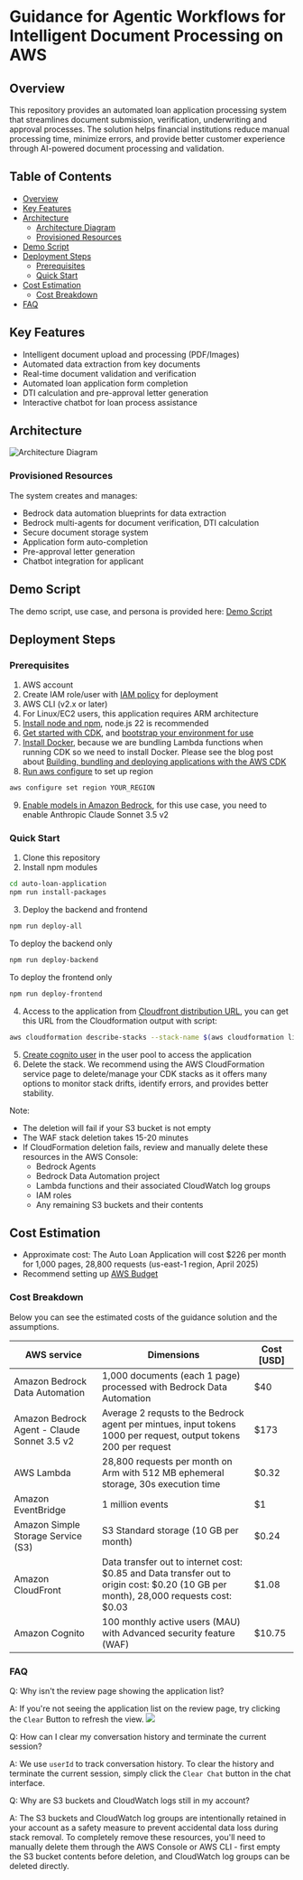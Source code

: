 # Guidance for Agentic Workflows for Intelligent Document Processing on AWS

## Overview

This repository provides an automated loan application processing system that streamlines document submission, verification, underwriting and approval processes. The solution helps financial institutions reduce manual processing time, minimize errors, and provide better customer experience through AI-powered document processing and validation.

## Table of Contents

- [Overview](#overview)
- [Key Features](#key-features)
- [Architecture](#architecture)
  - [Architecture Diagram](#architecture-diagram)
  - [Provisioned Resources](#provisioned-resources)
- [Demo Script](#demo-script)
- [Deployment Steps](#deployment-steps)
  - [Prerequisites](#prerequisites)
  - [Quick Start](#quick-start)
- [Cost Estimation](#cost-estimation)
  - [Cost Breakdown](#cost-breakdown)
- [FAQ](#faq)

## Key Features

- Intelligent document upload and processing (PDF/Images)
- Automated data extraction from key documents
- Real-time document validation and verification
- Automated loan application form completion
- DTI calculation and pre-approval letter generation
- Interactive chatbot for loan process assistance

## Architecture

![Architecture Diagram](./packages/webapp/src/assets/architecture.png)

### Provisioned Resources

The system creates and manages:
- Bedrock data automation blueprints for data extraction
- Bedrock multi-agents for document verification, DTI calculation
- Secure document storage system
- Application form auto-completion
- Pre-approval letter generation
- Chatbot integration for applicant

## Demo Script

The demo script, use case, and persona is provided here: [Demo Script](/docs/demoscript/demo-script.md)

## Deployment Steps

### Prerequisites

1. AWS account 
2. Create IAM role/user with [IAM policy](./docs/iam-policy.json) for deployment
3. AWS CLI (v2.x or later)
4. For Linux/EC2 users, this application requires ARM architecture
5. [Install node and npm](https://docs.npmjs.com/downloading-and-installing-node-js-and-npm), node.js 22 is recommended
6. [Get started with CDK](https://docs.aws.amazon.com/cdk/v2/guide/getting_started.html), and [bootstrap your environment for use](https://docs.aws.amazon.com/cdk/v2/guide/bootstrapping-env.html)
7. [Install Docker](https://www.docker.com/get-started/), because we are bundling Lambda functions when running CDK so we need to install Docker. Please see the blog post about [Building, bundling and deploying applications with the AWS CDK](https://aws.amazon.com/blogs/devops/building-apps-with-aws-cdk/)
8. [Run aws configure](https://docs.aws.amazon.com/cli/latest/reference/configure/set.html) to set up region
```bash
aws configure set region YOUR_REGION
```
9. [Enable models in Amazon Bedrock](https://docs.aws.amazon.com/bedrock/latest/userguide/model-access.html), for this use case, you need to enable Anthropic Claude Sonnet 3.5 v2

### Quick Start

1. Clone this repository
2. Install npm modules
```bash
cd auto-loan-application
npm run install-packages
```
3. Deploy the backend and frontend
```bash
npm run deploy-all
```
To deploy the backend only
```bash
npm run deploy-backend
```
To deploy the frontend only
```bash
npm run deploy-frontend
```
4. Access to the application from [Cloudfront distribution URL](https://docs.aws.amazon.com/AmazonCloudFront/latest/DeveloperGuide/GettingStarted.SimpleDistribution.html), you can get this URL from the Cloudformation output with script:
```bash
aws cloudformation describe-stacks --stack-name $(aws cloudformation list-stacks --stack-status-filter CREATE_COMPLETE UPDATE_COMPLETE | jq -r '.StackSummaries[] | select(.StackName | startswith("AutoLoanAPPwebsitewafstack")) | .StackName') --query 'Stacks[0].Outputs[?OutputKey==`configwebsitedistributiondomain`].OutputValue' --output text
```
5. [Create cognito user](https://docs.aws.amazon.com/cognito/latest/developerguide/how-to-create-user-accounts.html#creating-a-new-user-using-the-console) in the user pool to access the application
6. Delete the stack. We recommend using the AWS CloudFormation service page to delete/manage your CDK stacks as it offers many options to monitor stack drifts, identify errors, and provides better stability. 

Note: 
- The deletion will fail if your S3 bucket is not empty
- The WAF stack deletion takes 15-20 minutes
- If CloudFormation deletion fails, review and manually delete these resources in the AWS Console:
  - Bedrock Agents
  - Bedrock Data Automation project
  - Lambda functions and their associated CloudWatch log groups
  - IAM roles
  - Any remaining S3 buckets and their contents

## Cost Estimation
- Approximate cost: The Auto Loan Application will cost $226 per month for 1,000 pages, 28,800 requests (us-east-1 region, April 2025)
- Recommend setting up [AWS Budget](https://docs.aws.amazon.com/cost-management/latest/userguide/budgets-managing-costs.html)

### Cost Breakdown

Below you can see the estimated costs of the guidance solution and the assumptions.

| AWS service | Dimensions | Cost [USD] |
|----------|----------|----------|
| Amazon Bedrock Data Automation    | 1,000 documents (each 1 page) processed with Bedrock Data Automation     | $40  |
| Amazon Bedrock Agent - Claude Sonnet 3.5 v2    | Average 2 requsts to the Bedrock agent per mintues, input tokens 1000 per request, output tokens 200 per request    | $173    |
| AWS Lambda    | 28,800 requests per month on Arm with 512 MB ephemeral storage, 30s execution time     | $0.32     |
| Amazon EventBridge    | 1 million events     | $1     |
| Amazon Simple Storage Service (S3)   |  S3 Standard storage (10 GB per month)     | $0.24     |
| Amazon CloudFront      | Data transfer out to internet cost: $0.85 and Data transfer out to origin cost: $0.20 (10 GB per month), 28,000 requests cost: $0.03  |  $1.08   |
| Amazon Cognito     | 100 monthly active users (MAU) with Advanced security feature (WAF)     | $10.75    |

### FAQ
Q: Why isn't the review page showing the application list?

A: If you're not seeing the application list on the review page, try clicking the `Clear` Button to refresh the view. 
![](./packages/webapp/src/assets/faq_1.png)

Q: How can I clear my conversation history and terminate the current session?

A: We use `userId` to track conversation history. To clear the history and terminate the current session, simply click the `Clear Chat` button in the chat interface.

Q: Why are S3 buckets and CloudWatch logs still in my account?

A: The S3 buckets and CloudWatch log groups are intentionally retained in your account as a safety measure to prevent accidental data loss during stack removal. To completely remove these resources, you'll need to manually delete them through the AWS Console or AWS CLI - first empty the S3 bucket contents before deletion, and CloudWatch log groups can be deleted directly.

